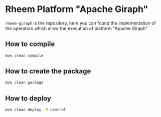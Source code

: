 # Rheem Platform "Apache Giraph"

`rheem-giraph` is the repository, here you can found the implementation of the operators which allow the execution of 
platform "Apache Giraph"

## How to compile

```bash
mvn clean compile 
```

## How to create the package

```bash
mvn clean package
```

## How to deploy

```bash
mvn clean deploy -P central
```